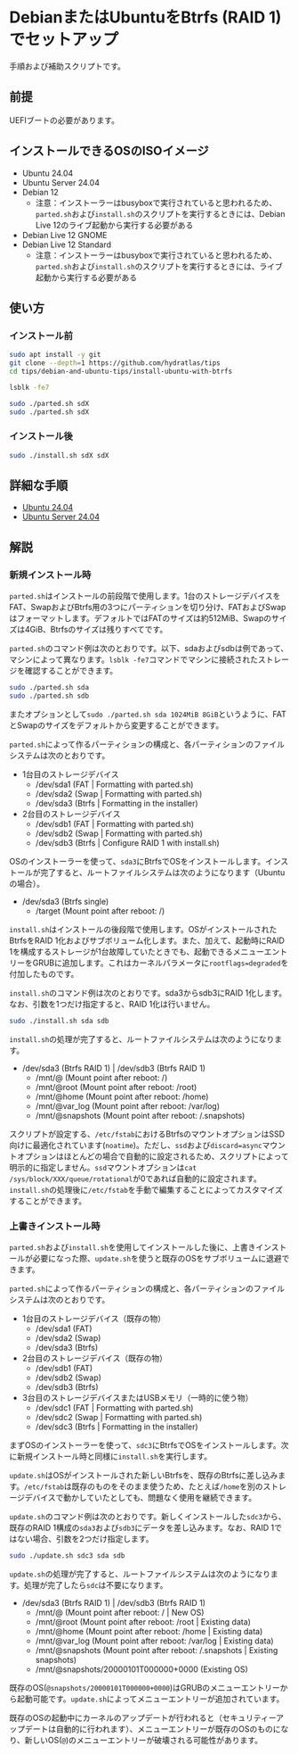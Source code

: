 # DebianまたはUbuntuをBtrfs (RAID 1)でセットアップ
手順および補助スクリプトです。

## 前提
UEFIブートの必要があります。

## インストールできるOSのISOイメージ
- Ubuntu 24.04
- Ubuntu Server 24.04
- Debian 12
  - 注意：インストーラーはbusyboxで実行されていると思われるため、`parted.sh`および`install.sh`のスクリプトを実行するときには、Debian Live 12のライブ起動から実行する必要がある
- Debian Live 12 GNOME
- Debian Live 12 Standard
  - 注意：インストーラーはbusyboxで実行されていると思われるため、`parted.sh`および`install.sh`のスクリプトを実行するときには、ライブ起動から実行する必要がある

## 使い方
### インストール前
```bash
sudo apt install -y git
git clone --depth=1 https://github.com/hydratlas/tips
cd tips/debian-and-ubuntu-tips/install-ubuntu-with-btrfs

lsblk -fe7

sudo ./parted.sh sdX
sudo ./parted.sh sdX
```

### インストール後
```bash
sudo ./install.sh sdX sdX
```

## 詳細な手順
- [Ubuntu 24.04](desktop.md)
- [Ubuntu Server 24.04](server.md)

## 解説
### 新規インストール時
`parted.sh`はインストールの前段階で使用します。1台のストレージデバイスをFAT、SwapおよびBtrfs用の3つにパーティションを切り分け、FATおよびSwapはフォーマットします。デフォルトではFATのサイズは約512MiB、Swapのサイズは4GiB、Btrfsのサイズは残りすべてです。

`parted.sh`のコマンド例は次のとおりです。以下、sdaおよびsdbは例であって、マシンによって異なります。`lsblk -fe7`コマンドでマシンに接続されたストレージを確認することができます。
```bash
sudo ./parted.sh sda
sudo ./parted.sh sdb
```
またオプションとして`sudo ./parted.sh sda 1024MiB 8GiB`というように、FATとSwapのサイズをデフォルトから変更することができます。

`parted.sh`によって作るパーティションの構成と、各パーティションのファイルシステムは次のとおりです。
- 1台目のストレージデバイス
  - /dev/sda1 (FAT | Formatting with parted.sh)
  - /dev/sda2 (Swap | Formatting with parted.sh)
  - /dev/sda3 (Btrfs | Formatting in the installer)
- 2台目のストレージデバイス
  - /dev/sdb1 (FAT | Formatting with parted.sh)
  - /dev/sdb2 (Swap | Formatting with parted.sh)
  - /dev/sdb3 (Btrfs | Configure RAID 1 with install.sh)

OSのインストーラーを使って、`sda3`にBtrfsでOSをインストールします。インストールが完了すると、ルートファイルシステムは次のようになります（Ubuntuの場合）。
- /dev/sda3 (Btrfs single)
  - /target (Mount point after reboot: /)

`install.sh`はインストールの後段階で使用します。OSがインストールされたBtrfsをRAID 1化およびサブボリューム化します。また、加えて、起動時にRAID 1を構成するストレージが1台故障していたときでも、起動できるメニューエントリーをGRUBに追加します。これはカーネルパラメータに`rootflags=degraded`を付加したものです。

`install.sh`のコマンド例は次のとおりです。sda3からsdb3にRAID 1化します。なお、引数を1つだけ指定すると、RAID 1化は行いません。
```bash
sudo ./install.sh sda sdb
```

`install.sh`の処理が完了すると、ルートファイルシステムは次のようになります。
- /dev/sda3 (Btrfs RAID 1) | /dev/sdb3 (Btrfs RAID 1)
  - /mnt/@ (Mount point after reboot: /)
  - /mnt/@root (Mount point after reboot: /root)
  - /mnt/@home (Mount point after reboot: /home)
  - /mnt/@var_log (Mount point after reboot: /var/log)
  - /mnt/@snapshots (Mount point after reboot: /.snapshots)

スクリプトが設定する、`/etc/fstab`におけるBtrfsのマウントオプションはSSD向けに最適化されています(`noatime`)。ただし、`ssd`および`discard=async`マウントオプションはほとんどの場合で自動的に設定されるため、スクリプトによって明示的に指定しません。`ssd`マウントオプションは`cat /sys/block/XXX/queue/rotational`が0であれば自動的に設定されます。`install.sh`の処理後に`/etc/fstab`を手動で編集することによってカスタマイズすることができます。

### 上書きインストール時
`parted.sh`および`install.sh`を使用してインストールした後に、上書きインストールが必要になった際、`update.sh`を使うと既存のOSをサブボリュームに退避できます。

`parted.sh`によって作るパーティションの構成と、各パーティションのファイルシステムは次のとおりです。
- 1台目のストレージデバイス（既存の物）
  - /dev/sda1 (FAT)
  - /dev/sda2 (Swap)
  - /dev/sda3 (Btrfs)
- 2台目のストレージデバイス（既存の物）
  - /dev/sdb1 (FAT)
  - /dev/sdb2 (Swap)
  - /dev/sdb3 (Btrfs)
- 3台目のストレージデバイスまたはUSBメモリ（一時的に使う物）
  - /dev/sdc1 (FAT | Formatting with parted.sh)
  - /dev/sdc2 (Swap | Formatting with parted.sh)
  - /dev/sdc3 (Btrfs | Formatting in the installer)

まずOSのインストーラーを使って、`sdc3`にBtrfsでOSをインストールします。次に新規インストール時と同様に`install.sh`を実行します。

`update.sh`はOSがインストールされた新しいBtrfsを、既存のBtrfsに差し込みます。`/etc/fstab`は既存のものをそのまま使うため、たとえば`/home`を別のストレージデバイスで動かしていたとしても、問題なく使用を継続できます。

`update.sh`のコマンド例は次のとおりです。新しくインストールした`sdc3`から、既存のRAID 1構成の`sda3`および`sdb3`にデータを差し込みます。なお、RAID 1ではない場合、引数を2つだけ指定します。
```bash
sudo ./update.sh sdc3 sda sdb
```

`update.sh`の処理が完了すると、ルートファイルシステムは次のようになります。処理が完了したら`sdc`は不要になります。
- /dev/sda3 (Btrfs RAID 1) | /dev/sdb3 (Btrfs RAID 1)
  - /mnt/@ (Mount point after reboot: / | New OS)
  - /mnt/@root (Mount point after reboot: /root | Existing data)
  - /mnt/@home (Mount point after reboot: /home | Existing data)
  - /mnt/@var_log (Mount point after reboot: /var/log | Existing data)
  - /mnt/@snapshots (Mount point after reboot: /.snapshots | Existing snapshots)
  - /mnt/@snapshots/20000101T000000+0000 (Existing OS)

既存のOS(`@snapshots/20000101T000000+0000`)はGRUBのメニューエントリーから起動可能です。`update.sh`によってメニューエントリーが追加されています。

既存のOSの起動中にカーネルのアップデートが行われると（セキュリティーアップデートは自動的に行われます）、メニューエントリーが既存のOSのものになり、新しいOS(`@`)のメニューエントリーが破壊される可能性があります。